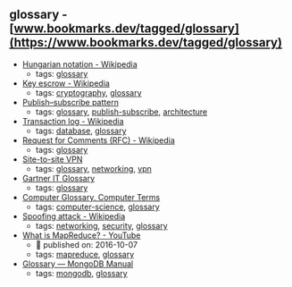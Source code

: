 glossary - [www.bookmarks.dev/tagged/glossary](https://www.bookmarks.dev/tagged/glossary)
---
* [Hungarian notation - Wikipedia](https://en.wikipedia.org/wiki/Hungarian_notation)
    * tags: [glossary](../tagged/glossary.md)
* [Key escrow - Wikipedia](https://en.wikipedia.org/wiki/Key_escrow)
    * tags: [cryptography](../tagged/cryptography.md), [glossary](../tagged/glossary.md)
* [Publish–subscribe pattern](https://en.wikipedia.org/wiki/Publish%E2%80%93subscribe_pattern)
    * tags: [glossary](../tagged/glossary.md), [publish-subscribe](../tagged/publish-subscribe.md), [architecture](../tagged/architecture.md)
* [Transaction log - Wikipedia](https://en.wikipedia.org/wiki/Transaction_log)
    * tags: [database](../tagged/database.md), [glossary](../tagged/glossary.md)
* [Request for Comments (RFC) - Wikipedia](https://en.wikipedia.org/wiki/Request_for_Comments)
    * tags: [glossary](../tagged/glossary.md)
* [Site-to-site VPN](https://computer.howstuffworks.com/vpn4.htm)
    * tags: [glossary](../tagged/glossary.md), [networking](../tagged/networking.md), [vpn](../tagged/vpn.md)
* [Gartner IT Glossary](https://www.gartner.com/it-glossary/)
    * tags: [glossary](../tagged/glossary.md)
* [Computer Glossary, Computer Terms](http://whatis.techtarget.com/)
    * tags: [computer-science](../tagged/computer-science.md), [glossary](../tagged/glossary.md)
* [Spoofing attack - Wikipedia](https://en.wikipedia.org/wiki/Spoofing_attack)
    * tags: [networking](../tagged/networking.md), [security](../tagged/security.md), [glossary](../tagged/glossary.md)
* [What is MapReduce? - YouTube](https://www.youtube.com/watch?v=43fqzaSH0CQ)
    * :calendar: published on: 2016-10-07
    * tags: [mapreduce](../tagged/mapreduce.md), [glossary](../tagged/glossary.md)
* [Glossary — MongoDB Manual](https://docs.mongodb.com/manual/reference/glossary/)
    * tags: [mongodb](../tagged/mongodb.md), [glossary](../tagged/glossary.md)
